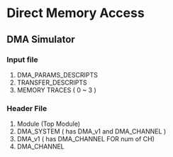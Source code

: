 # Direct Memory Access 

## DMA Simulator 
### Input file 
1. DMA_PARAMS_DESCRIPTS
2. TRANSFER_DESCRIPTS
3. MEMORY TRACES ( 0 ~ 3 )



### Header File
1. Module (Top Module)
2. DMA_SYSTEM ( has DMA_v1 and DMA_CHANNEL )
3. DMA_v1 ( has DMA_CHANNEL FOR num of CH)
4. DMA_CHANNEL
